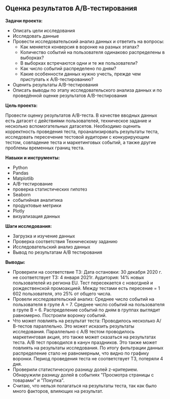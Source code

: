 ## Оценка результатов А/В-тестирования

**Задачи проекта:**

- Описать цели исследования
- Исследовать данные
- Провести исследовательский анализ данных и ответить на вопросы:
    - Как меняется конверсия в воронке на разных этапах?
    - Количество событий на пользователя одинаково распределены в выборках?
    - В выборках встречаются одни и те же пользователи?
    - Как число событий распределено по дням?
    - Какие особенности данных нужно учесть, прежде чем приступать к A/B-тестированию?
- Оценить результаты A/B-тестирования
- Описать выводы по этапу исследовательского анализа данных и по проведённой оценке результатов A/B-тестирования

**Цель проекта:**

Провести оценку результатов A/B-теста. В качестве вводных данных есть датасет с действиями пользователей, техническое задание и несколько вспомогательных датасетов. Необходимо оценить корректность проведения теста, проанализировать результаты теста, исследовать пересечение тестовой аудитории с конкурирующим тестом, совпадение теста и маркетинговых событий, а также другие проблемы временных границ теста.

**Навыки и инструменты:**

- Python
- Pandas
- Matplotlib
- A/B-тестирование
- проверка статистических гипотез
- Seaborn
- событийная аналитика
- продуктовые метрики
- Plotly
- визуализация данных

**Шаги исследования:**
- Загрузка и изучение данных
- Проверка соответствия Техническому заданию
- Исследовательский анализ данных
- Вывод по результатам А/В тестирования

**Выводы:**

- Проверили на соответствие ТЗ: Дата остановки: 30 декабря 2020 г. не соответствует ТЗ: 4 января 2021г. Аудитория: 14% новых пользователей из региона EU. Тест пересекается с новогдней и рождественской промоакцией. Между тестами есть пересение = 1 602 пользователя, это 25% от общего числа.
- Провели исследовательский анализ: Среднее число событий на пользователя в групе А = 7. Среднее число событий на пользователя в групе B = 6. Распределение событий по дням в группах выглядит равномерно. Построили воронку событий.
- Что может повлиять на результат теста: Проводилось несколько А/В-тестов параллельно. Это может исказить результаты исследования. Параллельно с А/B тестом проводилось маркетинговая акция, это также может сказаться на результатах теста. А/B тест проводился в канун праздников. Это также может повлиять на результаты исследования. По итогу фильтрации данных распределение стало не равномерным, что видно по графику воронки. Период проведения теста не соответствует ТЗ, потеряли 4 дня.
- Проверили статистическую разницу долей z-критерием. Обнаружили разницу долей в событиях "Просмотра страницы с товарами" и "Покупка".
- Считаю, что нельзя полагаться на результаты теста, так как было много факторов, влияющих на результат.

